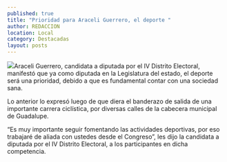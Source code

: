 ```yaml
---
published: true
title: "Prioridad para Araceli Guerrero, el deporte "
author: REDACCION
location: Local
category: Destacadas
layout: posts
---
```


![](http://i.imgur.com/ItojSVlm.jpg)Araceli Guerrero, candidata a diputada por el IV Distrito Electoral, manifestó que ya como diputada en la Legislatura del estado, el deporte será una prioridad, debido a que es fundamental contar con una sociedad sana.

Lo anterior lo expresó luego de que diera el banderazo de salida de una importante carrera ciclística, por diversas calles de la cabecera municipal de Guadalupe.

“Es muy importante seguir fomentando las actividades deportivas, por eso trabajaré de aliada con ustedes desde el Congreso”, les dijo la candidata a diputada por el IV Distrito Electoral, a los participantes en dicha competencia.

